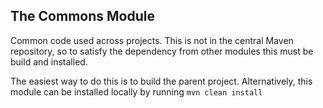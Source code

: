 ## The Commons Module

Common code used across projects. This is not in the central Maven repository, so to satisfy the dependency from other modules this must be build and installed. 

The easiest way to do this is to build the parent project. Alternatively, this module can be installed locally by running 
`mvn clean install`